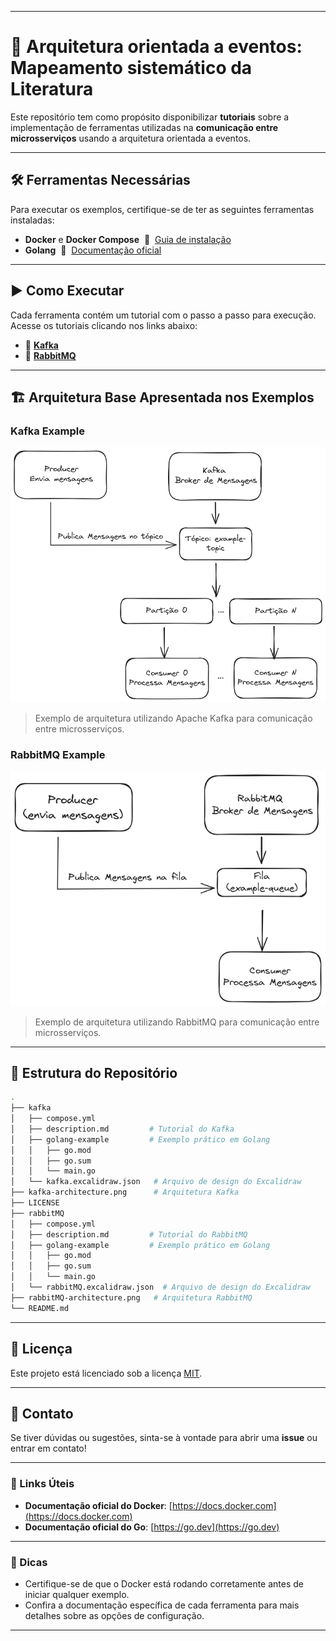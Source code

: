 
---

# 🚀 Arquitetura orientada a eventos: Mapeamento sistemático da Literatura

Este repositório tem como propósito disponibilizar **tutoriais** sobre a implementação de ferramentas utilizadas na **comunicação entre microsserviços** usando a arquitetura orientada a eventos.

---

## 🛠️ Ferramentas Necessárias

Para executar os exemplos, certifique-se de ter as seguintes ferramentas instaladas:

- **Docker** e **Docker Compose** &nbsp;🐳&nbsp; [Guia de instalação](https://docs.docker.com/compose/install/)
- **Golang** &nbsp;🐹&nbsp; [Documentação oficial](https://go.dev/doc/install)

---

## ▶️ Como Executar

Cada ferramenta contém um tutorial com o passo a passo para execução. Acesse os tutoriais clicando nos links abaixo:

- 📘 **[Kafka](./kafka/description.md)**
- 📗 **[RabbitMQ](./rabbitMQ/description.md)**

---

## 🏗️ Arquitetura Base Apresentada nos Exemplos

### Kafka Example
![Kafka Architecture](./kafka-architecture.png)
> Exemplo de arquitetura utilizando Apache Kafka para comunicação entre microsserviços.

### RabbitMQ Example
![RabbitMQ Architecture](./rabbitMQ-architecture.png)
> Exemplo de arquitetura utilizando RabbitMQ para comunicação entre microsserviços.

---

## 📂 Estrutura do Repositório

```bash
.
├── kafka
│   ├── compose.yml
│   ├── description.md         # Tutorial do Kafka
│   ├── golang-example         # Exemplo prático em Golang
│   │   ├── go.mod
│   │   ├── go.sum
│   │   └── main.go
│   └── kafka.excalidraw.json   # Arquivo de design do Excalidraw
├── kafka-architecture.png      # Arquitetura Kafka
├── LICENSE
├── rabbitMQ
│   ├── compose.yml
│   ├── description.md         # Tutorial do RabbitMQ
│   ├── golang-example         # Exemplo prático em Golang
│   │   ├── go.mod
│   │   ├── go.sum
│   │   └── main.go
│   └── rabbitMQ.excalidraw.json  # Arquivo de design do Excalidraw
├── rabbitMQ-architecture.png   # Arquitetura RabbitMQ
└── README.md
```

---

## 📝 Licença

Este projeto está licenciado sob a licença [MIT](./LICENSE).

---

## 📧 Contato

Se tiver dúvidas ou sugestões, sinta-se à vontade para abrir uma **issue** ou entrar em contato!

---

### 🔗 Links Úteis

- **Documentação oficial do Docker**: [https://docs.docker.com](https://docs.docker.com)
- **Documentação oficial do Go**: [https://go.dev](https://go.dev)

---

### 🌟 Dicas

- Certifique-se de que o Docker está rodando corretamente antes de iniciar qualquer exemplo.
- Confira a documentação específica de cada ferramenta para mais detalhes sobre as opções de configuração.
---